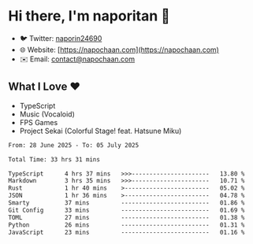 # Hi there, I'm naporitan 👋

- 🐦 Twitter: [naporin24690](https://twitter.com/naporin24690)
- 🌐 Website: [https://napochaan.com](https://napochaan.com)
- ✉️ Email: [contact@napochaan.com](mailto:contact@napochaan.com)

## What I Love ❤️
- TypeScript
- Music (Vocaloid)
- FPS Games
- Project Sekai (Colorful Stage! feat. Hatsune Miku)

<!--START_SECTION:waka-->

```txt
From: 28 June 2025 - To: 05 July 2025

Total Time: 33 hrs 31 mins

TypeScript      4 hrs 37 mins   >>>----------------------   13.80 %
Markdown        3 hrs 35 mins   >>>----------------------   10.71 %
Rust            1 hr 40 mins    >------------------------   05.02 %
JSON            1 hr 36 mins    >------------------------   04.78 %
Smarty          37 mins         -------------------------   01.86 %
Git Config      33 mins         -------------------------   01.69 %
TOML            27 mins         -------------------------   01.38 %
Python          26 mins         -------------------------   01.31 %
JavaScript      23 mins         -------------------------   01.16 %
```

<!--END_SECTION:waka-->

